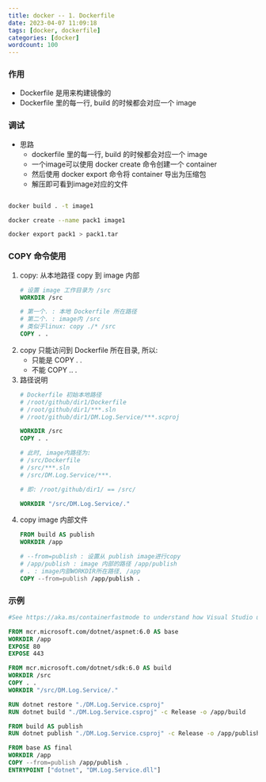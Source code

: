 ```yaml
---
title: docker -- 1. Dockerfile
date: 2023-04-07 11:09:18
tags: [docker, dockerfile]
categories: [docker]
wordcount: 100
---
```


### 作用
- Dockerfile 是用来构建镜像的
- Dockerfile 里的每一行, build 的时候都会对应一个 image





### 调试
- 思路
  - dockerfile 里的每一行, build 的时候都会对应一个 image
  - 一个image可以使用 docker create 命令创建一个 container
  - 然后使用 docker export 命令将 container 导出为压缩包
  - 解压即可看到image对应的文件

```bash

docker build . -t image1

docker create --name pack1 image1

docker export pack1 > pack1.tar

```

### COPY 命令使用
1. copy: 从本地路径 copy 到 image 内部
    ```Dockerfile
    # 设置 image 工作目录为 /src
    WORKDIR /src

    # 第一个. : 本地 Dockerfile 所在路径
    # 第二个. : image内 /src
    # 类似于linux: copy ./* /src
    COPY . .
    ``` 
2. copy 只能访问到 Dockerfile 所在目录, 所以:
   - 只能是 COPY . .
   - 不能 COPY .. .
3. 路径说明
    ```Dockerfile
    # Dockerfile 初始本地路径
    # /root/github/dir1/Dockerfile
    # /root/github/dir1/***.sln
    # /root/github/dir1/DM.Log.Service/***.scproj

    WORKDIR /src
    COPY . .

    # 此时, image内路径为:
    # /src/Dockerfile
    # /src/***.sln
    # /src/DM.Log.Service/***.

    # 即: /root/github/dir1/ == /src/

    WORKDIR "/src/DM.Log.Service/."
    ```
4. copy image 内部文件
    ```Dockerfile
    FROM build AS publish
    WORKDIR /app

    # --from=publish : 设置从 publish image进行copy
    # /app/publish : image 内部的路径 /app/publish
    # . : image内部WORKDIR所在路径, /app
    COPY --from=publish /app/publish .
    ```

### 示例

```Dockerfile
#See https://aka.ms/containerfastmode to understand how Visual Studio uses this Dockerfile to build your images for faster debugging.

FROM mcr.microsoft.com/dotnet/aspnet:6.0 AS base
WORKDIR /app
EXPOSE 80
EXPOSE 443

FROM mcr.microsoft.com/dotnet/sdk:6.0 AS build
WORKDIR /src
COPY . .
WORKDIR "/src/DM.Log.Service/."

RUN dotnet restore "./DM.Log.Service.csproj"
RUN dotnet build "./DM.Log.Service.csproj" -c Release -o /app/build

FROM build AS publish
RUN dotnet publish "./DM.Log.Service.csproj" -c Release -o /app/publish /p:UseAppHost=false

FROM base AS final
WORKDIR /app
COPY --from=publish /app/publish .
ENTRYPOINT ["dotnet", "DM.Log.Service.dll"]
```




